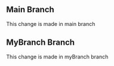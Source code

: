 ## Main Branch
This change is made in main branch

## MyBranch Branch
This change is made in myBranch branch